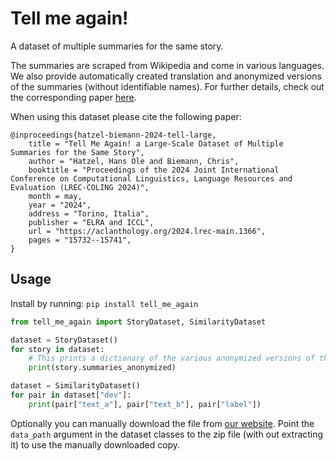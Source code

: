 # Tell me again!

A dataset of multiple summaries for the same story.

The summaries are scraped from Wikipedia and come in various languages.
We also provide automatically created translation and anonymized versions of the summaries (without identifiable names).
For further details, check out the corresponding paper [here](https://www.inf.uni-hamburg.de/en/inst/ab/lt/publications/2024-hatzel-et-al-lrec.pdf).


When using this dataset please cite the following paper:
```
@inproceedings{hatzel-biemann-2024-tell-large,
    title = "Tell Me Again! a Large-Scale Dataset of Multiple Summaries for the Same Story",
    author = "Hatzel, Hans Ole and Biemann, Chris",
    booktitle = "Proceedings of the 2024 Joint International Conference on Computational Linguistics, Language Resources and Evaluation (LREC-COLING 2024)",
    month = may,
    year = "2024",
    address = "Torino, Italia",
    publisher = "ELRA and ICCL",
    url = "https://aclanthology.org/2024.lrec-main.1366",
    pages = "15732--15741",
}
```


## Usage
Install by running: `pip install tell_me_again`

```python
from tell_me_again import StoryDataset, SimilarityDataset

dataset = StoryDataset()
for story in dataset:
    # This prints a dictionary of the various anonymized versions of the story
    print(story.summaries_anonymized)

dataset = SimilarityDataset()
for pair in dataset["dev"]:
    print(pair["text_a"], pair["text_b"], pair["label"])
```

Optionally you can manually download the file from [our website](https://ltdata1.informatik.uni-hamburg.de/tell_me_again_v1.zip).
Point the `data_path` argument in the dataset classes to the zip file (with out extracting it) to use the manually downloaded copy.
